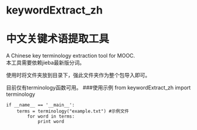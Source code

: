 # keywordExtract_zh

<h1>中文关键术语提取工具<br/></h1>
A Chinese key terminology extraction tool for MOOC.<br/>
本工具需要依赖jieba最新版分词。<br/>

使用时将文件夹放到目录下，强此文件夹作为整个包导入即可。

目前仅有terminology函数可用。
###使用示例
	from keywordExtract_zh import terminology

	if __name__ == '__main__':
		terms = terminology("example.txt") #示例文件
			for word in terms:
				print word
###
